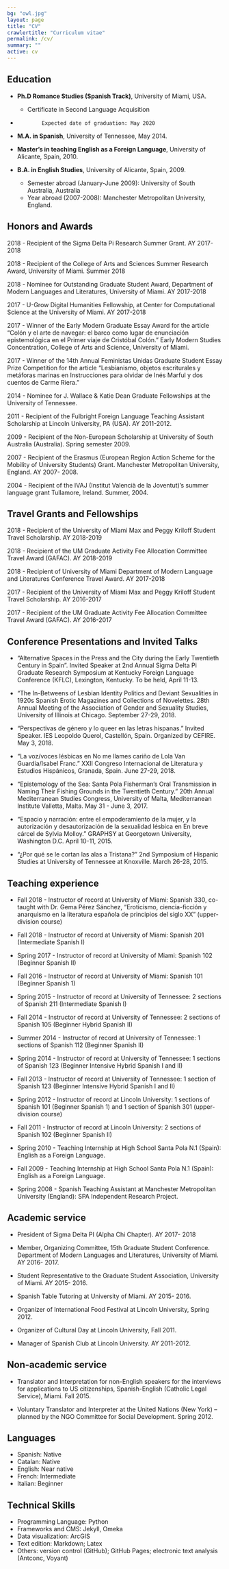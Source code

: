 ```yaml
---
bg: "owl.jpg"
layout: page
title: "CV"
crawlertitle: "Curriculum vitae"
permalink: /cv/
summary: ""
active: cv
---
```



## Education

- **Ph.D Romance Studies (Spanish Track)**, University of Miami, USA.
	* 	Certificate in Second Language Acquisition
-             Expected date of graduation: May 2020

- **M.A. in Spanish**, University of Tennessee, May 2014.  

- **Master’s in teaching English as a Foreign Language**, University of Alicante, Spain, 2010.
- **B.A. in English Studies**, University of Alicante, Spain, 2009.
	-    Semester abroad (January-June 2009): University of South Australia, Australia
	- Year abroad (2007-2008): Manchester Metropolitan University, England.


## Honors and Awards

2018	-	Recipient of the Sigma Delta Pi Research Summer Grant. AY 2017-2018

2018	-	Recipient of the College of Arts and Sciences Summer Research Award, University of Miami. Summer 2018

2018 	-	Nominee for Outstanding Graduate Student Award, Department of Modern Languages and Literatures, University of Miami. AY 2017-2018

2017 	-	U-Grow Digital Humanities Fellowship, at Center for Computational Science at the University of Miami. AY 2017-2018

2017 	-	Winner of the Early Modern Graduate Essay Award for the article “Colón y el arte de navegar: el barco como lugar de enunciación epistemológica en el Primer viaje de Cristóbal Colón.” Early Modern Studies Concentration, College of Arts and Science, University of Miami.

2017	-	Winner of the 14th Annual Feministas Unidas Graduate Student Essay Prize Competition for the article “Lesbianismo, objetos escriturales y metáforas marinas en Instrucciones para olvidar de Inés Marful y dos cuentos de Carme Riera.”

2014 - Nominee for J. Wallace & Katie Dean Graduate Fellowships at the University of Tennessee.

2011	-	Recipient of the Fulbright Foreign Language Teaching Assistant Scholarship at Lincoln University, PA (USA). AY 2011-2012.

2009 	-	Recipient of the Non-European Scholarship at University of South Australia (Australia). Spring semester 2009.  

2007 	-	Recipient of the Erasmus (European Region Action Scheme for the Mobility of University Students) Grant. Manchester Metropolitan University, England. AY 2007-	2008.

2004 	-	Recipient of the IVAJ (Institut Valencià de la Joventut)’s summer language grant Tullamore, Ireland. Summer, 2004.


## Travel Grants and Fellowships

2018 -	Recipient of the University of Miami Max and Peggy Kriloff Student Travel Scholarship. AY 2018-2019

2018 -	Recipient of the UM Graduate Activity Fee Allocation Committee Travel Award (GAFAC). AY 2018-2019

2018 - 	Recipient of University of Miami Department of Modern Language and Literatures Conference Travel Award. AY 2017-2018

2017 -	Recipient of the University of Miami Max and Peggy Kriloff Student Travel Scholarship. AY 2016-2017

2017 -	Recipient of the UM Graduate Activity Fee Allocation Committee Travel Award (GAFAC). AY 2016-2017


## Conference Presentations and Invited Talks

- “Alternative Spaces in the Press and the City during the Early Twentieth Century in Spain”. Invited Speaker at 2nd Annual Sigma Delta Pi Graduate Research Symposium at Kentucky Foreign 	Language Conference (KFLC), Lexington, Kentucky. To be held, April 11-13.


- “The In-Betweens of Lesbian Identity Politics and Deviant Sexualities in 1920s Spanish Erotic Magazines and Collections of Novelettes. 28th Annual Meeting of the Association of Gender and Sexuality Studies, University of Illinois at Chicago. September 27-29, 2018.

- “Perspectivas de género y lo queer en las letras hispanas.” Invited Speaker.  IES Leopoldo Querol, Castellón, Spain. Organized by CEFIRE. May 3, 2018.

- “La voz/voces lésbicas en No me llames cariño de Lola Van Guardia/Isabel Franc.” XXII 	Congreso Internacional de Literatura y Estudios Hispánicos, Granada, Spain. June 27-29, 2018.

- “Epistemology of the Sea: Santa Pola Fisherman’s Oral Transmission in Naming Their Fishing 	Grounds in the Twentieth Century.” 20th Annual Mediterranean Studies 	Congress, University of Malta, Mediterranean Institute Valletta, Malta. May 31 - June 3, 2017.

- “Espacio y narración: entre el empoderamiento de la mujer, y la autorización y desautorización de la sexualidad lésbica en En breve cárcel de Sylvia Molloy.” GRAPHSY at Georgetown University, Washington D.C. April 10-11, 2015.   

- “¿Por qué se le cortan las alas a Tristana?” 2nd Symposium of Hispanic Studies at University of Tennessee at Knoxville. March 26-28, 2015.   		

## Teaching experience  

* Fall 2018 - Instructor of record at University of Miami: Spanish 330, co-taught with Dr. Gema Pérez Sánchez, “Eroticismo, ciencia-ficción y anarquismo en la literatura española de principios del siglo XX” (upper-division course)  

* Fall 2018 - Instructor of record at University of Miami: Spanish 201 (Intermediate Spanish I)

* Spring 2017 - Instructor of record at University of Miami: Spanish 102 (Beginner Spanish II)

* Fall 2016 - Instructor of record at University of Miami: Spanish 101 (Beginner Spanish 1)

* Spring 2015 - Instructor of record at University of Tennessee: 2 sections of Spanish 211 (Intermediate Spanish I)

* Fall 2014 - Instructor of record at University of Tennessee: 2 sections of Spanish 105 (Beginner Hybrid Spanish II)

* Summer 2014 - Instructor of record at University of Tennessee: 1 sections of Spanish 112 (Beginner Spanish II)

* Spring  2014 - Instructor of record at University of Tennessee: 1 sections of Spanish 123 (Beginner Intensive Hybrid Spanish I and II)

* Fall 2013 - Instructor of record at University of Tennessee: 1 section of Spanish 123 (Beginner Intensive Hybrid Spanish I and II)

* Spring 2012 -	Instructor of record at Lincoln University: 1 sections of Spanish 101 (Beginner Spanish 1) and 1 section of Spanish 301 (upper-division course)

* Fall 2011 - Instructor of record at Lincoln University: 2 sections of Spanish 102 (Beginner Spanish II)

* Spring 2010 - Teaching Internship at High School Santa Pola N.1 (Spain): English as a Foreign Language.

* Fall 2009 - Teaching Internship at High School Santa Pola N.1 (Spain): English as a Foreign Language.  

* Spring 2008	- Spanish Teaching Assistant at Manchester Metropolitan University (England): SPA Independent Research Project.


## Academic service

- President of Sigma Delta PI (Alpha Chi Chapter). AY 2017- 2018

- Member, Organizing Committee, 15th Graduate Student Conference. Department of Modern 	Languages and Literatures, University of Miami. AY 2016- 2017.

- Student Representative to the Graduate Student Association, University of Miami. AY 2015- 	2016. 	

- Spanish Table Tutoring at University of Miami. AY 2015- 2016.

- Organizer of International Food Festival at Lincoln University, Spring 2012.

- Organizer of Cultural Day at Lincoln University, Fall 2011.

- Manager of Spanish Club at Lincoln University. AY 2011-2012.


## Non-academic service

- Translator and Interpretation for non-English speakers for the interviews for applications to US
citizenships, Spanish-English (Catholic Legal Service), Miami. Fall 2015.

- Voluntary Translator and Interpreter at the United Nations (New York) – planned by the NGO Committee for Social Development.  Spring 2012.      


## Languages

- Spanish: Native  
- Catalan: Native
- English: Near native
- French: Intermediate
- Italian: Beginner


## Technical Skills
- Programming Language: Python
- Frameworks and CMS: Jekyll, Omeka
- Data visualization: ArcGIS  
- Text edition: Markdown; Latex
- Others: version control (GitHub); GitHub Pages; electronic text analysis (Antconc, Voyant)
